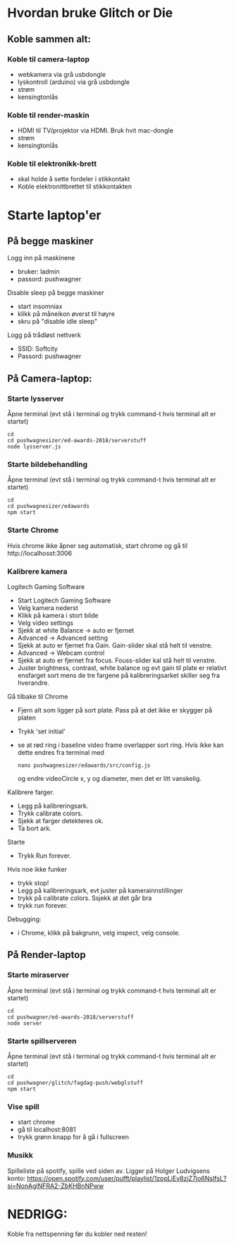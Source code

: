 # Hvordan bruke Glitch or Die

## Koble sammen alt:

### Koble til camera-laptop
- webkamera via grå usbdongle
- lyskontroll (arduino) via grå usbdongle
- strøm 
- kensingtonlås

### Koble til render-maskin
- HDMI til TV/projektor via HDMI. Bruk hvit mac-dongle
- strøm
- kensingtonlås

### Koble til elektronikk-brett
- skal holde å sette fordeler i stikkontakt
- Koble elektronittbrettet til stikkontakten

# Starte laptop'er

## På begge maskiner
Logg inn på maskinene
- bruker: ladmin
- passord: pushwagner

Disable sleep på begge maskiner
- start insomniax
- klikk på måneikon øverst til høyre
- skru på "disable idle sleep"

Logg på trådløst nettverk
- SSID: Softcity
- Passord: pushwagner

## På Camera-laptop:

### Starte lysserver
Åpne terminal (evt stå i terminal og trykk command-t hvis terminal alt er startet)
````
cd
cd pushwagnesizer/ed-awards-2018/serverstuff
node lysserver.js
````

### Starte bildebehandling
Åpne terminal (evt stå i terminal og trykk command-t hvis terminal alt er startet)
````
cd
cd pushwagnesizer/edawards
npm start
````

### Starte Chrome
Hvis chrome ikke åpner seg automatisk, start chrome og gå til http://localhosst:3006

### Kalibrere kamera
Logitech Gaming Software
- Start Logitech Gaming Software
- Velg kamera nederst
- Klikk på kamera i stort bilde
- Velg video settings
- Sjekk at white Balance -> auto er fjernet
- Advanced -> Advanced setting
- Sjekk at auto er fjernet fra Gain. Gain-slider skal stå helt til venstre.
- Advanced -> Webcam control
- Sjekk at auto er fjernet fra focus. Fouss-slider kal stå helt til venstre.
- Juster brightness, contrast, white balance og evt gain til plate er relativt
  ensfarget sort mens de tre fargene på kalibreringsarket skiller seg fra hverandre.

Gå tilbake til Chrome
- Fjern alt som ligger på sort plate. Pass på at det ikke er skygger på platen
- Trykk 'set initial'
- se at rød ring i baseline video frame overlapper sort ring.
  Hvis ikke kan dette endres fra terminal med
  
  `nano pushwagnesizer/edawards/src/config.js`
  
  og endre videoCircle x, y og diameter, men det er litt vanskelig.
  
Kalibrere farger.
- Legg på kalibreringsark.
- Trykk calibrate colors.
- Sjekk at farger detekteres ok.
- Ta bort ark.

Starte
- Trykk Run forever.

Hvis noe ikke funker
- trykk stop!
- Legg på kalibreringsark, evt juster på kamerainnstillinger
- trykk på calibrate colors. Ssjekk at det går bra
- trykk run forever.

Debugging:
- i Chrome, klikk på bakgrunn, velg inspect, velg console.

## På Render-laptop

### Starte miraserver

Åpne terminal (evt stå i terminal og trykk command-t hvis terminal alt er startet)
````
cd
cd pushwagner/ed-awards-2018/serverstuff
node server
````

### Starte spillserveren
Åpne terminal (evt stå i terminal og trykk command-t hvis terminal alt er startet)
````
cd
cd pushwagner/glitch/fagdag-push/webglstuff
npm start
````

### Vise spill
- start chrome
- gå til localhost:8081
- trykk grønn knapp for å gå i fullscreen

### Musikk
Spilleliste på spotify, spille ved siden av. Ligger på Holger Ludvigsens konto:
https://open.spotify.com/user/pufft/playlist/1zppLiEv8zjZ7jo6NsIfsL?si=NonAglNFRA2-ZbKHBnNPww

# NEDRIGG:
Koble fra nettspenning før du kobler ned resten!